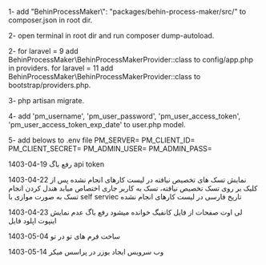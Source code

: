 1-  add "BehinProcessMaker\\": "packages/behin-process-maker/src/" to composer.json in root dir.

2-  open terminal in root dir and run composer dump-autoload.

2-  for laravel = 9
        add BehinProcessMaker\BehinProcessMakerProvider::class to config/app.php in providers.
    for laravel = 11
        add BehinProcessMaker\BehinProcessMakerProvider::class to bootstrap/providers.php.

3-  php artisan migrate.

4-  add 'pm_username', 'pm_user_password', 'pm_user_access_token', 'pm_user_access_token_exp_date' to user.php model.

5-  add belows to .env file
        PM_SERVER=
        PM_CLIENT_ID=
        PM_CLIENT_SECRET=
        PM_ADMIN_USER=
        PM_ADMIN_PASS=




1403-04-19
رفع باگ api token

1403-04-22
نمایش تسک های تخصیص نیافته در لیست کارهای انجام نشده
پس از کلیک بر روی تسک تخصیص نیافته، تسک به کاربر جاری اختصاص میابد
هندل کردن انجام تسک به صورت موازی با self serviec 
تاریخ فارسی در لیست کارهای انجام نشده

1403-04-23
لی اوت صفحات از فایل کانفیگ خوانده میشود
رفع باگ عدم نمایش اینپوت اپلود فایل 



1403-05-04
ساخت فرم های تو در تو


1403-05-14
وب سرویس ایجاد یوزر در پراسس میکر